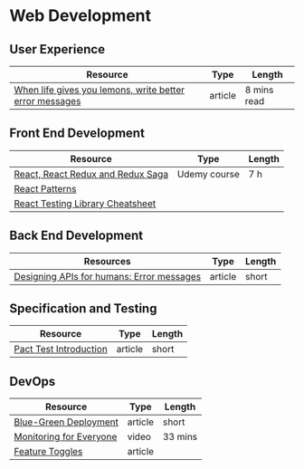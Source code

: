 # Web Development

## User Experience

| Resource                                                                                                                                          | Type    | Length      |
| ------------------------------------------------------------------------------------------------------------------------------------------------- | ------- | ----------- |
| [When life gives you lemons, write better error messages](https://wix-ux.com/when-life-gives-you-lemons-write-better-error-messages-46c5223e1a2f) | article | 8 mins read |

## Front End Development

| Resource                                                                                              | Type         | Length |
| ----------------------------------------------------------------------------------------------------- | ------------ | ------ |
| [React, React Redux and Redux Saga](https://www.udemy.com/course/react-redux-saga/)                   | Udemy course | 7 h    |
| [React Patterns](https://reactpatterns.com/)                                                          |              |        |
| [React Testing Library Cheatsheet](https://testing-library.com/docs/react-testing-library/cheatsheet) |              |        |

## Back End Development

| Resources                                                                                                       | Type    | Length |
| --------------------------------------------------------------------------------------------------------------- | ------- | ------ |
| [Designing APIs for humans: Error messages](https://dev.to/stripe/designing-apis-for-humans-error-messages-94p) | article | short  |

## Specification and Testing

| Resource                                        | Type    | Length |
| ----------------------------------------------- | ------- | ------ |
| [Pact Test Introduction](https://docs.pact.io/) | article | short  |

## DevOps

| Resource                                                                                | Type    | Length  |
| --------------------------------------------------------------------------------------- | ------- | ------- |
| [Blue-Green Deployment](https://martinfowler.com/bliki/BlueGreenDeployment.html)        | article | short   |
| [Monitoring for Everyone](https://grafana.com/blog/2018/05/23/monitoring-for-everyone/) | video   | 33 mins |
| [Feature Toggles](https://martinfowler.com/articles/feature-toggles.html)               | article |         |

